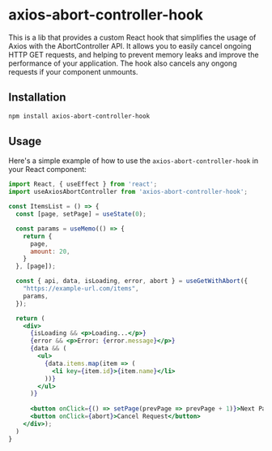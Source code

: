 # axios-abort-controller-hook

This is a lib that provides a custom React hook that simplifies the usage of Axios with the AbortController API.
It allows you to easily cancel ongoing HTTP GET requests, and helping to prevent memory leaks and improve the performance of your application. The hook also cancels any ongong requests if your component unmounts.

## Installation

```bash
npm install axios-abort-controller-hook
```

## Usage

Here's a simple example of how to use the `axios-abort-controller-hook` in your React component:

```jsx
import React, { useEffect } from 'react';
import useAxiosAbortController from 'axios-abort-controller-hook';

const ItemsList = () => {
  const [page, setPage] = useState(0);

  const params = useMemo(() => {
    return {
      page,
      amount: 20,
    }
  }, [page]);

  const { api, data, isLoading, error, abort } = useGetWithAbort({
    "https://example-url.com/items",
    params,
  });

  return (
    <div>
      {isLoading && <p>Loading...</p>}
      {error && <p>Error: {error.message}</p>}
      {data && (
        <ul>
          {data.items.map(item => (
            <li key={item.id}>{item.name}</li>
          ))}
        </ul>
      )}
      
      <button onClick={() => setPage(prevPage => prevPage + 1)}>Next Page</button>
      <button onClick={abort}>Cancel Request</button>
    </div>);
  )
}
